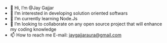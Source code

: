 - 👋 Hi, I’m @Jay Gajjar
- 👀 I’m interested in developing solution oriented softwars 
- 🌱 I’m currently learning Node.Js
- 💞️ I’m looking to collaborate on any open source project that will enhance my coding knowledge 
- 📫 How to reach me E-mail: jaygajjaraura@gmail.com

<!---
JayGajjarAura/JayGajjarAura is a ✨ special ✨ repository because its `README.md` (this file) appears on your GitHub profile.
You can click the Preview link to take a look at your changes.
--->
